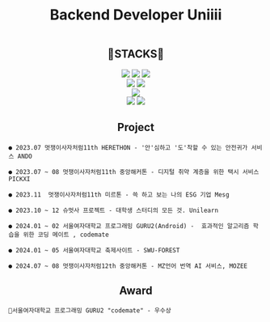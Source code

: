 <div align=center><h1>Backend Developer Uniiii</h1></div>
<div align=center> 
  
<div style="display: flex; justify-content: center; align-items: center;">
   
    
  </div>


</div>


<div align=center><h2>🔧STACKS🔧</h2></div>
<div align=center> 
  <img src="https://img.shields.io/badge/java-007396?style=for-the-badge&logo=java&logoColor=white"> 
  <img src="https://img.shields.io/badge/c++-00599C?style=for-the-badge&logo=c%2B%2B&logoColor=white">
  <img src="https://img.shields.io/badge/python-3776AB?style=for-the-badge&logo=python&logoColor=white"> 
  <br>
 <img src="https://img.shields.io/badge/springboot-6DB33F?style=for-the-badge&logo=springboot&logoColor=white"> 
  <img src="https://img.shields.io/badge/django-092E20?style=for-the-badge&logo=django&logoColor=white">
  <br>
  <img src="https://img.shields.io/badge/kotlin-7F52FF?style=for-the-badge&logo=kotlin&logoColor=white">
  <br>
  <img src="https://img.shields.io/badge/github-181717?style=for-the-badge&logo=github&logoColor=white">
  <img src="https://img.shields.io/badge/git-F05032?style=for-the-badge&logo=git&logoColor=white">
  <br>
</div>


</div>

<div align=center><h2>Project</h2></div>

  
    ● 2023.07 멋쟁이사자처럼11th HERETHON - '안'심하고 '도'착할 수 있는 안전귀가 서비스 ANDO 
  
    ● 2023.07 ~ 08 멋쟁이사자처럼11th 중앙해커톤 - 디지털 취약 계층을 위한 택시 서비스 PICKXI
 
    ● 2023.11  멋쟁이사자처럼11th 미르톤 - 쓱 하고 보는 나의 ESG 기업 Mesg 
  
    ● 2023.10 ~ 12 슈멋사 프로젝트 - 대학생 스터디의 모든 것. Unilearn 
  
    ● 2024.01 ~ 02 서울여자대학교 프로그래밍 GURU2(Android) -  효과적인 알고리즘 학습을 위한 코딩 메이트 , codemate

    ● 2024.01 ~ 05 서울여자대학교 축제사이트 - SWU-FOREST
    
    ● 2024.07 ~ 08 멋쟁이사자처럼12th 중앙해커톤 - MZ언어 번역 AI 서비스, MOZEE

</div>



<div align=center><h2>Award</h2></div>

  
    🏅서울여자대학교 프로그래밍 GURU2 "codemate" - 우수상

</div>

<div align=center>



</div>
<!--
**fjqmqjrm/fjqmqjrm** is a ✨ _special_ ✨ repository because its `README.md` (this file) appears on your GitHub profile.

Here are some ideas to get you started:

- 🔭 I’m currently working on ...
- 🌱 I’m currently learning ...
- 👯 I’m looking to collaborate on ...
- 🤔 I’m looking for help with ...
- 💬 Ask me about ...
- 📫 How to reach me: ...
- 😄 Pronouns: ...
- ⚡ Fun fact: ...
-->
